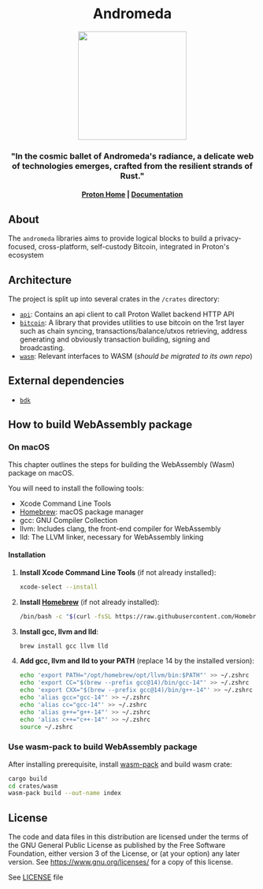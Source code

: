 <div align="center">
  <h1>Andromeda</h1>

  <img src="https://res.cloudinary.com/dbulfrlrz/image/upload/v1693233221/static/logos/proton-logo_z7innb.svg" width="220" />

  <h3>
    <strong>"In the cosmic ballet of Andromeda's radiance, a delicate web of technologies emerges, crafted from the resilient strands of Rust."</strong>
  </h3>

  <h4>
    <a href="https://proton.me/">Proton Home</a>
    <span> | </span>
    <a href="https://docs.rs/andromeda">Documentation</a>
  </h4>
</div>

## About

The `andromeda` libraries aims to provide logical blocks to build a privacy-focused, cross-platform, self-custody Bitcoin, integrated in Proton's ecosystem

## Architecture

The project is split up into several crates in the `/crates` directory:

- [`api`](./crates/api): Contains an api client to call Proton Wallet backend HTTP API
- [`bitcoin`](./crates/bitcoin): A library that provides utilities to use bitcoin on the 1rst layer such as chain syncing, transactions/balance/utxos retrieving, address generating and obviously transaction building, signing and broadcasting.
- [`wasm`](./crates/wasm): Relevant interfaces to WASM (_should be migrated to its own repo_)

## External dependencies

- [`bdk`](https://docs.rs/bdk/)

## How to build WebAssembly package

### On macOS
This chapter outlines the steps for building the WebAssembly (Wasm) package on macOS.

You will need to install the following tools:
* Xcode Command Line Tools
* [Homebrew](https://brew.sh): macOS package manager
* gcc: GNU Compiler Collection
* llvm: Includes clang, the front-end compiler for WebAssembly
* lld: The LLVM linker, necessary for WebAssembly linking

#### Installation

1. **Install Xcode Command Line Tools** (if not already installed):
   ```bash
   xcode-select --install
   ```
2. **Install [Homebrew](https://brew.sh)** (if not already installed):
   ```bash
   /bin/bash -c "$(curl -fsSL https://raw.githubusercontent.com/Homebrew/install/HEAD/install.sh)"
   ```
3. **Install gcc, llvm and lld**:
   ```bash
   brew install gcc llvm lld
   ```
4. **Add gcc, llvm and lld to your PATH** (replace 14 by the installed version):
   ```bash
   echo 'export PATH="/opt/homebrew/opt/llvm/bin:$PATH"' >> ~/.zshrc
   echo 'export CC="$(brew --prefix gcc@14)/bin/gcc-14"' >> ~/.zshrc
   echo 'export CXX="$(brew --prefix gcc@14)/bin/g++-14"' >> ~/.zshrc
   echo 'alias gcc="gcc-14"' >> ~/.zshrc
   echo 'alias cc="gcc-14"' >> ~/.zshrc
   echo 'alias g++="g++-14"' >> ~/.zshrc
   echo 'alias c++="c++-14"' >> ~/.zshrc
   source ~/.zshrc
   ```
### Use wasm-pack to build WebAssembly package

After installing prerequisite, install [wasm-pack](https://rustwasm.github.io/wasm-pack/installer/) and build wasm crate:

   ```bash
   cargo build
   cd crates/wasm
   wasm-pack build --out-name index
   ```
## License

The code and data files in this distribution are licensed under the terms of the GNU General Public License as published by the Free Software Foundation, either version 3 of the License, or (at your option) any later version. See <https://www.gnu.org/licenses/> for a copy of this license.

See [LICENSE](LICENSE) file
